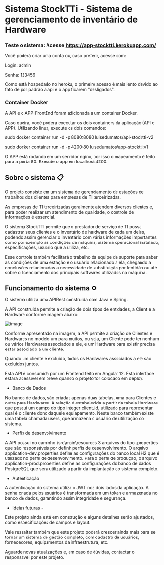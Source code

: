 # Sistema StockTTi - Sistema de gerenciamento de inventário de Hardware 

### Teste o sistema: Acesse https://app-stocktti.herokuapp.com/

Você poderá criar uma conta ou, caso preferir, acesse com:

Login: admin

Senha: 123456

Como está hospedado no heroku, o primeiro acesso é mais lento devido ao fato de por padrão a api e o app ficarem "desligados". 

### Container Docker

A API e o APP-FrontEnd foram adicionada a um container Docker.

Caso queira, você poderá executar os dois containers da aplicação (API e APP). Utilizando linux, execute os dois comandos:

sudo docker container run -d -p 8080:8080 luisedumatos/api-stocktti-v2

sudo docker container run -d -p 4200:80 luisedumatos/app-stocktti:v1

O APP está rodando em um servidor nginx, por isso o mapeamento é feito para a porta 80. Execute o app em localhost:4200.

## Sobre o sistema 📋

O projeto consiste em um sistema de gerenciamento de estações de trabalhos dos clientes para empresas de TI terceirizadas. 

As empresas de TI terceirizadas geralmente atendem diversos clientes e, para poder realizar um atendimento de qualidade, o controle de informações é essencial. 

O sistema StockTTI permite que o prestador de serviço de TI possa cadastrar seus clientes e o inventário de hardware de cada um deles, podendo assim gerenciar o inventário com várias informações importantes como por exemplo as condições da máquina, sistema operacional instalado, especificações, usuário que a utiliza, etc. 

Esse controle também facilitará o trabalho da equipe de suporte para saber as condições de uma estação e o usuário relacionado a ela, chegando a conclusões relacionadas a necessidade de substituição por lentidão ou até sobre o licenciamento dos principais softwares utilizados na máquina.

## Funcionamento do sistema ⚙️

O sistema utiliza uma APIRest construida com Java e Spring. 

A API construida permite a criação de dois tipos de entidades, a Client e a Hardware conforme imagem abaixo:

![image](https://user-images.githubusercontent.com/32941370/126188474-3628b241-68b3-47aa-9ef5-8b1da692bbda.png)

Conforme apresentado na imagem, a API permite a criação de Clientes e Hardwares no modelo um para muitos, ou seja, um Cliente pode ter nenhum ou vários Hardwares associados a ele, e um Hardware para existir precisa estar associado a um cliente. 

Quando um cliente é excluído, todos os Hardwares associados a ele são excluídos juntos. 

Esta API é consumida por um Frontend feito em Angular 12. Esta interface estará acessível em breve quando o projeto for colocado em deploy. 

- Banco de Dados

No banco de dados, são criadas apenas duas tabelas, uma para Clientes e outra para Hardwares. A relação é estabelecida a partir da tabela Hardware que possui um campo do tipo integer client_id, utilizado para representar qual é o cliente dono daquele equiapamento. 
Neste banco também existe uma tabela chamada users, que armazena o usuário de utilização do sistema. 

- Perfis de desenvolvimento

A API possui no caminho \src\main\resources 3 arquivos do tipo .properties que são responsáveis por definir perfis de desenvolvimento. O arquivo application-dev.properties define as configurações do banco local H2 que é utilizado no perfil de desenvolvimento. Para o perfil de produção, o arquivo application-prod.properties define as configurações do banco de dados PostgreSQL que será utilizado a partir da implantação do sistema completo. 

- Autenticação

A autenticação do sistema utiliza o JWT nos dois lados da aplicação. A senha criada pelos usuários é transformada em um token e armazenada no banco de dados, garantindo assim integridade e segurança. 

- Ideias futuras -

Este projeto ainda está em construção e alguns detalhes serão ajustados, como especificações de campos e layout. 

Vale ressaltar também que este projeto poderá crescer ainda mais para se tornar um sistema de gestão completo, com cadastro de usuários, fornecedores, equipamentos da infraestrutura, etc.

Aguarde novas atualizações e, em caso de dúvidas, contactar o responsável por este projeto. 
